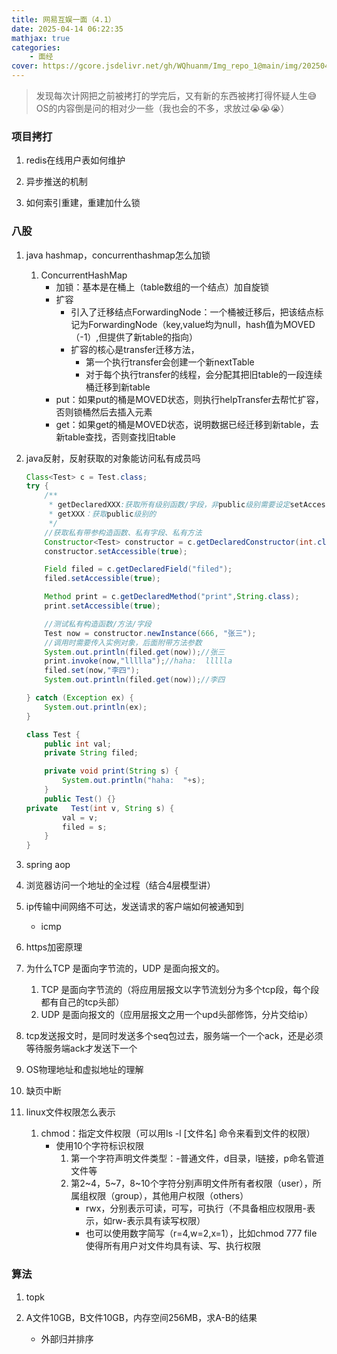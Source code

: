 ```yaml
---
title: 网易互娱一面（4.1）
date: 2025-04-14 06:22:35
mathjax: true
categories: 
    - 面经
cover: https://gcore.jsdelivr.net/gh/WQhuanm/Img_repo_1@main/img/202504141422562.png
---
```


> 发现每次计网把之前被拷打的学完后，又有新的东西被拷打得怀疑人生😅
OS的内容倒是问的相对少一些（我也会的不多，求放过😭😭😭）
### 项目拷打
1. redis在线用户表如何维护

1. 异步推送的机制

1. 如何索引重建，重建加什么锁

### 八股
1. java hashmap，concurrenthashmap怎么加锁
    1. ConcurrentHashMap
        + 加锁：基本是在桶上（table数组的一个结点）加自旋锁
        + 扩容
            + 引入了迁移结点ForwardingNode：一个桶被迁移后，把该结点标记为ForwardingNode（key,value均为null，hash值为MOVED（-1）,但提供了新table的指向）
            + 扩容的核心是transfer迁移方法，
                + 第一个执行transfer会创建一个新nextTable
                + 对于每个执行transfer的线程，会分配其把旧table的一段连续桶迁移到新table
        + put：如果put的桶是MOVED状态，则执行helpTransfer去帮忙扩容，否则锁桶然后去插入元素
        + get：如果get的桶是MOVED状态，说明数据已经迁移到新table，去新table查找，否则查找旧table

1. java反射，反射获取的对象能访问私有成员吗
    ```java
    Class<Test> c = Test.class;
    try {
        /**
         * getDeclaredXXX:获取所有级别函数/字段，非public级别需要设定setAccessible(true)才能使用
         * getXXX：获取public级别的
         */
        //获取私有带参构造函数、私有字段、私有方法
        Constructor<Test> constructor = c.getDeclaredConstructor(int.class, String.class);
        constructor.setAccessible(true);

        Field filed = c.getDeclaredField("filed");
        filed.setAccessible(true);

        Method print = c.getDeclaredMethod("print",String.class);
        print.setAccessible(true);

        //测试私有构造函数/方法/字段
        Test now = constructor.newInstance(666, "张三");
        //调用时需要传入实例对象，后面附带方法参数
        System.out.println(filed.get(now));//张三
        print.invoke(now,"llllla");//haha:  llllla
        filed.set(now,"李四");
        System.out.println(filed.get(now));//李四

    } catch (Exception ex) {
        System.out.println(ex);
    }

    class Test {
        public int val;
        private String filed;

        private void print(String s) {
            System.out.println("haha:  "+s);
        }
        public Test() {}
    private   Test(int v, String s) {
            val = v;
            filed = s;
        }
    }

    ```



1. spring aop

1. 浏览器访问一个地址的全过程（结合4层模型讲）

1. ip传输中间网络不可达，发送请求的客户端如何被通知到
    + icmp

1. https加密原理

1. 为什么TCP 是面向字节流的，UDP 是面向报文的。
    1. TCP 是面向字节流的（将应用层报文以字节流划分为多个tcp段，每个段都有自己的tcp头部）
    1. UDP 是面向报文的（应用层报文之用一个upd头部修饰，分片交给ip）


1. tcp发送报文时，是同时发送多个seq包过去，服务端一个一个ack，还是必须等待服务端ack才发送下一个

1. OS物理地址和虚拟地址的理解

1. 缺页中断

1. linux文件权限怎么表示
    1. chmod：指定文件权限（可以用ls -l [文件名] 命令来看到文件的权限）
        + 使用10个字符标识权限
            1. 第一个字符声明文件类型：-普通文件，d目录，l链接，p命名管道文件等
            1. 第2~4，5~7，8~10个字符分别声明文件所有者权限（user），所属组权限（group），其他用户权限（others）
                + rwx，分别表示可读，可写，可执行（不具备相应权限用-表示，如rw-表示具有读写权限）
                + 也可以使用数字简写（r=4,w=2,x=1），比如chmod 777 file 使得所有用户对文件均具有读、写、执行权限

### 算法
1. topk

1. A文件10GB，B文件10GB，内存空间256MB，求A-B的结果
    + 外部归并排序
